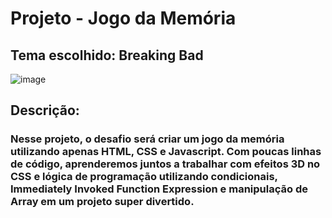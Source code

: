 # Projeto - Jogo da Memória
## Tema escolhido: Breaking Bad 

![image](https://user-images.githubusercontent.com/95503135/169347841-db992d69-78da-4905-b49d-951ecc4910b3.png)


## Descrição:

### Nesse projeto, o desafio será criar um jogo da memória utilizando apenas HTML, CSS e Javascript. Com poucas linhas de código, aprenderemos juntos a trabalhar com efeitos 3D no CSS e lógica de programação utilizando condicionais, Immediately Invoked Function Expression e manipulação de Array em um projeto super divertido.

